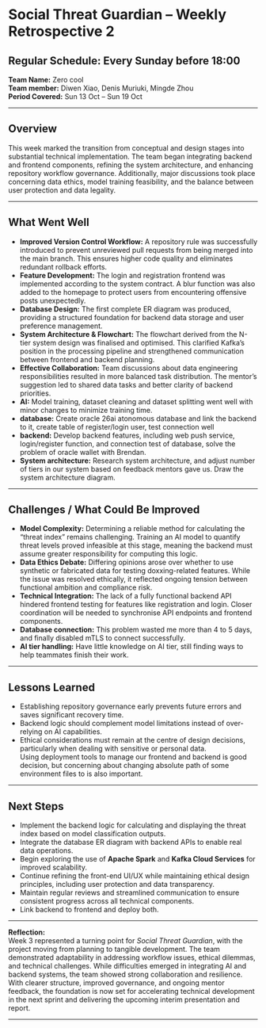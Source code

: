 # Social Threat Guardian – Weekly Retrospective 2
## **Regular Schedule:** Every Sunday before 18:00

**Team Name:** Zero cool  
**Team member:** Diwen Xiao, Denis Muriuki, Mingde Zhou  
**Period Covered:** Sun 13 Oct – Sun 19 Oct

---

## **Overview**
This week marked the transition from conceptual and design stages into substantial technical implementation. The team began integrating backend and frontend components, refining the system architecture, and enhancing repository workflow governance. Additionally, major discussions took place concerning data ethics, model training feasibility, and the balance between user protection and data legality.

---

## **What Went Well**
- **Improved Version Control Workflow:** A repository rule was successfully introduced to prevent unreviewed pull requests from being merged into the main branch. This ensures higher code quality and eliminates redundant rollback efforts.  
- **Feature Development:** The login and registration frontend was implemented according to the system contract. A blur function was also added to the homepage to protect users from encountering offensive posts unexpectedly.  
- **Database Design:** The first complete ER diagram was produced, providing a structured foundation for backend data storage and user preference management.  
- **System Architecture & Flowchart:** The flowchart derived from the N-tier system design was finalised and optimised. This clarified Kafka’s position in the processing pipeline and strengthened communication between frontend and backend planning.  
- **Effective Collaboration:** Team discussions about data engineering responsibilities resulted in more balanced task distribution. The mentor’s suggestion led to shared data tasks and better clarity of backend priorities.
- **AI:** Model training, dataset cleaning and dataset splitting went well with minor changes to minimize training time.
- **database:** Create oracle 26ai atonomous database and link the backend to it, create table of register/login user, test connection well
- **backend:** Develop backend features, including web push service, login/register function, and connection test of database, solve the problem of oracle wallet with Brendan.
- **System architecture:** Research system architecture, and adjust number of tiers in our system based on feedback mentors gave us. Draw the system architecture diagram.

---

## **Challenges / What Could Be Improved**
- **Model Complexity:** Determining a reliable method for calculating the “threat index” remains challenging. Training an AI model to quantify threat levels proved infeasible at this stage, meaning the backend must assume greater responsibility for computing this logic.  
- **Data Ethics Debate:** Differing opinions arose over whether to use synthetic or fabricated data for testing doxxing-related features. While the issue was resolved ethically, it reflected ongoing tension between functional ambition and compliance risk.  
- **Technical Integration:** The lack of a fully functional backend API hindered frontend testing for features like registration and login. Closer coordination will be needed to synchronise API endpoints and frontend components.
- **Database connection:** This problem wasted me more than 4 to 5 days, and finally disabled mTLS to connect successfully.
- **AI tier handling:** Have little knowledge on AI tier, still finding ways to help teammates finish their work.

---

## **Lessons Learned**
- Establishing repository governance early prevents future errors and saves significant recovery time.  
- Backend logic should complement model limitations instead of over-relying on AI capabilities.  
- Ethical considerations must remain at the centre of design decisions, particularly when dealing with sensitive or personal data.  
Using deployment tools to manage our frontend and backend is good decision, but concerning about changing absolute path of some environment files to is also important.
---

## **Next Steps**
- Implement the backend logic for calculating and displaying the threat index based on model classification outputs.  
- Integrate the database ER diagram with backend APIs to enable real data operations.  
- Begin exploring the use of **Apache Spark** and **Kafka Cloud Services** for improved scalability.  
- Continue refining the front-end UI/UX while maintaining ethical design principles, including user protection and data transparency.  
- Maintain regular reviews and streamlined communication to ensure consistent progress across all technical components.
- Link backend to frontend and deploy both.


---

**Reflection:**  
Week 3 represented a turning point for *Social Threat Guardian*, with the project moving from planning to tangible development. The team demonstrated adaptability in addressing workflow issues, ethical dilemmas, and technical challenges. While difficulties emerged in integrating AI and backend systems, the team showed strong collaboration and resilience. With clearer structure, improved governance, and ongoing mentor feedback, the foundation is now set for accelerating technical development in the next sprint and delivering the upcoming interim presentation and report.  

---
